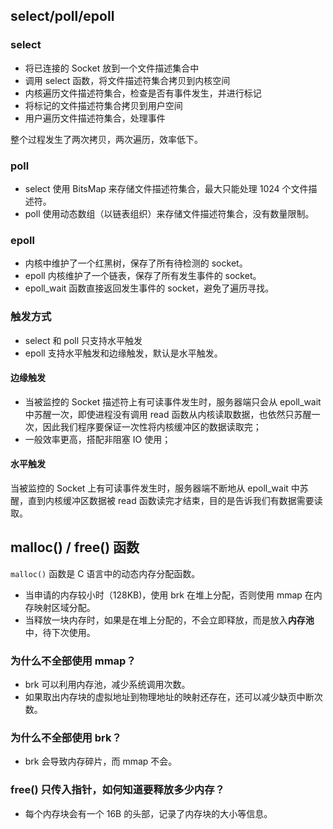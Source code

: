 ## select/poll/epoll
### select
* 将已连接的 Socket 放到一个文件描述集合中
* 调用 select 函数，将文件描述符集合拷贝到内核空间
* 内核遍历文件描述符集合，检查是否有事件发生，并进行标记
* 将标记的文件描述符集合拷贝到用户空间
* 用户遍历文件描述符集合，处理事件

整个过程发生了两次拷贝，两次遍历，效率低下。

### poll
* select 使用 BitsMap 来存储文件描述符集合，最大只能处理 1024 个文件描述符。
* poll 使用动态数组（以链表组织）来存储文件描述符集合，没有数量限制。

### epoll
* 内核中维护了一个红黑树，保存了所有待检测的 socket。
* epoll 内核维护了一个链表，保存了所有发生事件的 socket。
* epoll_wait 函数直接返回发生事件的 socket，避免了遍历寻找。

### 触发方式
* select 和 poll 只支持水平触发
* epoll 支持水平触发和边缘触发，默认是水平触发。
#### 边缘触发
* 当被监控的 Socket 描述符上有可读事件发生时，服务器端只会从 epoll_wait 中苏醒一次，即使进程没有调用 read 函数从内核读取数据，也依然只苏醒一次，因此我们程序要保证一次性将内核缓冲区的数据读取完；
* 一般效率更高，搭配非阻塞 IO 使用；
#### 水平触发
当被监控的 Socket 上有可读事件发生时，服务器端不断地从 epoll_wait 中苏醒，直到内核缓冲区数据被 read 函数读完才结束，目的是告诉我们有数据需要读取。

## malloc() / free() 函数
`malloc()` 函数是 C 语言中的动态内存分配函数。
* 当申请的内存较小时（128KB)，使用 brk 在堆上分配，否则使用 mmap 在内存映射区域分配。
* 当释放一块内存时，如果是在堆上分配的，不会立即释放，而是放入**内存池**中，待下次使用。
### 为什么不全部使用 mmap？
* brk 可以利用内存池，减少系统调用次数。
* 如果取出内存块的虚拟地址到物理地址的映射还存在，还可以减少缺页中断次数。
### 为什么不全部使用 brk？
* brk 会导致内存碎片，而 mmap 不会。
### free() 只传入指针，如何知道要释放多少内存？
* 每个内存块会有一个 16B 的头部，记录了内存块的大小等信息。